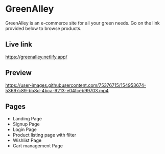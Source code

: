 # GreenAlley
GreenAlley is an e-commerce site for all your green needs. Go on the link provided below to browse products.

## Live link
<https://greenalley.netlify.app/>

## Preview
https://user-images.githubusercontent.com/75376715/154953674-53697c89-bb8d-4bca-9213-e04fceb99703.mp4

## Pages
- Landing Page
- Signup Page
- Login Page
- Product listing page with filter
- Wishlist Page
- Cart management Page
